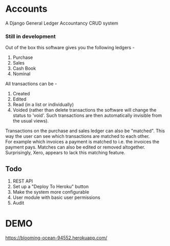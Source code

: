 # Accounts
A Django General Ledger Accountancy CRUD system

### Still in development

Out of the box this software gives you the following ledgers -

  1. Purchase
  2. Sales
  3. Cash Book
  4. Nominal
  
All transactions can be -

  1. Created
  2. Edited
  3. Read (in a list or individually)
  4. Voided (rather than delete transactions the software will change the status to 'void'.  Such transactions are then automatically
  invisible from the usual views).
  
Transactions on the purchase and sales ledger can also be "matched".  This way the user can see which transactions are matched to each other.  
For example which invoices a payment is matched to i.e. the invoices the payment pays. Matches can also be edited or removed altogether.
Surprisingly, Xero, appears to lack this matching feature.

## Todo

  1. REST API
  2. Set up a "Deploy To Heroku" button
  3. Make the system more configurable
  4. User module with basic user permissions
  5. Audit

# DEMO

https://blooming-ocean-94552.herokuapp.com/